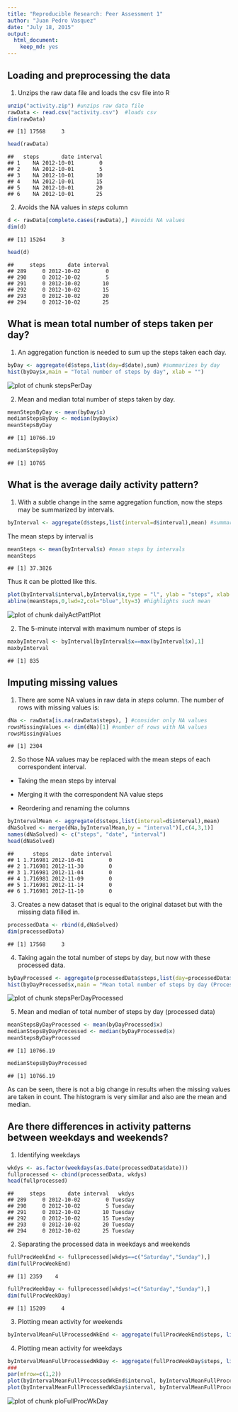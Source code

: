 ```yaml
---
title: "Reproducible Research: Peer Assessment 1"
author: "Juan Pedro Vasquez"
date: "July 18, 2015"
output: 
  html_document: 
    keep_md: yes
---
```


## Loading and preprocessing the data
1. Unzips the raw data file and loads the csv file into R

```r
unzip("activity.zip") #unzips raw data file
rawData <- read.csv("activity.csv")  #loads csv
dim(rawData)
```

```
## [1] 17568     3
```

```r
head(rawData)
```

```
##   steps       date interval
## 1    NA 2012-10-01        0
## 2    NA 2012-10-01        5
## 3    NA 2012-10-01       10
## 4    NA 2012-10-01       15
## 5    NA 2012-10-01       20
## 6    NA 2012-10-01       25
```

2. Avoids the NA values in *steps* column

```r
d <- rawData[complete.cases(rawData),] #avoids NA values
dim(d)
```

```
## [1] 15264     3
```

```r
head(d)
```

```
##     steps       date interval
## 289     0 2012-10-02        0
## 290     0 2012-10-02        5
## 291     0 2012-10-02       10
## 292     0 2012-10-02       15
## 293     0 2012-10-02       20
## 294     0 2012-10-02       25
```

## What is mean total number of steps taken per day?
1. An aggregation function is needed to sum up the steps taken each day.

```r
byDay <- aggregate(d$steps,list(day=d$date),sum) #summarizes by day
hist(byDay$x,main = "Total number of steps by day", xlab = "")
```

![plot of chunk stepsPerDay](figure/stepsPerDay-1.png) 

2. Mean and median total number of steps taken by day.

```r
meanStepsByDay <- mean(byDay$x)
medianStepsByDay <- median(byDay$x) 
meanStepsByDay
```

```
## [1] 10766.19
```

```r
medianStepsByDay
```

```
## [1] 10765
```


## What is the average daily activity pattern?
1. With a subtle change in the same aggregation function, now the steps may be summarized by intervals.

```r
byInterval <- aggregate(d$steps,list(interval=d$interval),mean) #summarizes by interval
```

The mean steps by interval is 

```r
meanSteps <- mean(byInterval$x) #mean steps by intervals 
meanSteps
```

```
## [1] 37.3826
```
Thus it can be plotted like this.

```r
plot(byInterval$interval,byInterval$x,type = "l", ylab = "steps", xlab = "Interval", main="Mean total number of steps by interval") #line plot
abline(meanSteps,0,lwd=2,col="blue",lty=3) #highlights such mean
```

![plot of chunk dailyActPattPlot](figure/dailyActPattPlot-1.png) 

2. The 5-minute interval with maximum number of steps is

```r
maxbyInterval <- byInterval[byInterval$x==max(byInterval$x),1]
maxbyInterval
```

```
## [1] 835
```

## Imputing missing values
1. There are some NA values in raw data in *steps* column. The number of rows with missing values is:

```r
dNa <- rawData[is.na(rawData$steps), ] #consider only NA values
rowsMissingValues <- dim(dNa)[1] #number of rows with NA values
rowsMissingValues
```

```
## [1] 2304
```

2. So those NA values may be replaced with the mean steps of each correspondent interval.

+ Taking the mean steps by interval

+ Merging it with the correspondent NA value steps

+ Reordering and renaming the columns


```r
byIntervalMean <- aggregate(d$steps,list(interval=d$interval),mean) 
dNaSolved <- merge(dNa,byIntervalMean,by = "interval")[,c(4,3,1)]
names(dNaSolved) <- c("steps", "date", "interval")
head(dNaSolved)
```

```
##      steps       date interval
## 1 1.716981 2012-10-01        0
## 2 1.716981 2012-11-30        0
## 3 1.716981 2012-11-04        0
## 4 1.716981 2012-11-09        0
## 5 1.716981 2012-11-14        0
## 6 1.716981 2012-11-10        0
```

3. Creates a new dataset that is equal to the original dataset but with the
missing data filled in.

```r
processedData <- rbind(d,dNaSolved)
dim(processedData)
```

```
## [1] 17568     3
```

4. Taking again the total number of steps by day, but now with these processed data.

```r
byDayProcessed <- aggregate(processedData$steps,list(day=processedData$date),sum) #summarizes by day
hist(byDayProcessed$x,main = "Mean total number of steps by day (Processed Data)", xlab = "")
```

![plot of chunk stepsPerDayProcessed](figure/stepsPerDayProcessed-1.png) 

5. Mean and median of total number of steps by day (processed data)

```r
meanStepsByDayProcessed <- mean(byDayProcessed$x)
medianStepsByDayProcessed <- median(byDayProcessed$x) 
meanStepsByDayProcessed
```

```
## [1] 10766.19
```

```r
medianStepsByDayProcessed
```

```
## [1] 10766.19
```

As can be seen, there is not a big change in results when the missing values are taken in count. The histogram is very similar and also are the mean and median.


## Are there differences in activity patterns between weekdays and weekends?
1. Identifying weekdays

```r
wkdys <- as.factor(weekdays(as.Date(processedData$date)))
fullprocessed <- cbind(processedData, wkdys)
head(fullprocessed)
```

```
##     steps       date interval   wkdys
## 289     0 2012-10-02        0 Tuesday
## 290     0 2012-10-02        5 Tuesday
## 291     0 2012-10-02       10 Tuesday
## 292     0 2012-10-02       15 Tuesday
## 293     0 2012-10-02       20 Tuesday
## 294     0 2012-10-02       25 Tuesday
```

2. Separating the processed data in weekdays and weekends

```r
fullProcWeekEnd <- fullprocessed[wkdys==c("Saturday","Sunday"),]
dim(fullProcWeekEnd)
```

```
## [1] 2359    4
```

```r
fullProcWeekDay <- fullprocessed[wkdys!=c("Saturday","Sunday"),]
dim(fullProcWeekDay)
```

```
## [1] 15209     4
```

3. Plotting mean activity for weekends

```r
byIntervalMeanFullProcessedWkEnd <- aggregate(fullProcWeekEnd$steps, list(interval=fullProcWeekEnd$interval),mean)
```

4. Plotting mean activity for weekdays

```r
byIntervalMeanFullProcessedWkDay <- aggregate(fullProcWeekDay$steps, list(interval=fullProcWeekDay$interval),mean)
###
par(mfrow=c(1,2))
plot(byIntervalMeanFullProcessedWkEnd$interval, byIntervalMeanFullProcessedWkEnd$x, type = "l", ylab="steps", xlab = "interval", main="Average activity for weekends")
plot(byIntervalMeanFullProcessedWkDay$interval, byIntervalMeanFullProcessedWkDay$x, type = "l", ylab="steps", xlab = "interval", main="Average activity for weekdays")
```

![plot of chunk ploFullProcWkDay](figure/ploFullProcWkDay-1.png) 










